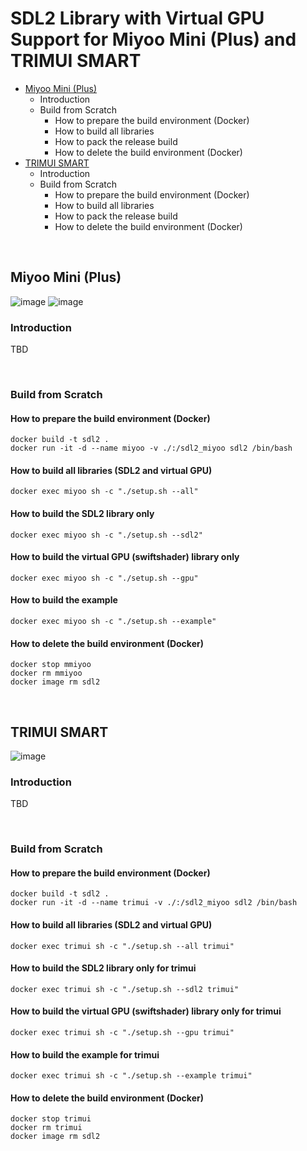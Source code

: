 # SDL2 Library with Virtual GPU Support for Miyoo Mini (Plus) and TRIMUI SMART
 - [Miyoo Mini (Plus)](#miyoo-mini-plus)
   - Introduction
   - Build from Scratch
     - How to prepare the build environment (Docker)
     - How to build all libraries
     - How to pack the release build
     - How to delete the build environment (Docker)
 - [TRIMUI SMART](#trimui-smart)
   - Introduction
   - Build from Scratch
     - How to prepare the build environment (Docker)
     - How to build all libraries
     - How to pack the release build
     - How to delete the build environment (Docker)

&nbsp;

## Miyoo Mini (Plus)
![image](images/mmiyoo/mm.jpg) ![image](images/mmiyoo/mmp.jpg)  

### Introduction
TBD

&nbsp;

### Build from Scratch
#### How to prepare the build environment (Docker)
```
docker build -t sdl2 .
docker run -it -d --name miyoo -v ./:/sdl2_miyoo sdl2 /bin/bash
```

#### How to build all libraries (SDL2 and virtual GPU)
```
docker exec miyoo sh -c "./setup.sh --all"
```

#### How to build the SDL2 library only
```
docker exec miyoo sh -c "./setup.sh --sdl2"

```

#### How to build the virtual GPU (swiftshader) library only
```
docker exec miyoo sh -c "./setup.sh --gpu"
```

#### How to build the example
```
docker exec miyoo sh -c "./setup.sh --example"
```

#### How to delete the build environment (Docker)
```
docker stop mmiyoo
docker rm mmiyoo
docker image rm sdl2
```

&nbsp;

## TRIMUI SMART
![image](images/trimui/trimui.jpg)  

### Introduction
TBD

&nbsp;

### Build from Scratch
#### How to prepare the build environment (Docker)
```
docker build -t sdl2 .
docker run -it -d --name trimui -v ./:/sdl2_miyoo sdl2 /bin/bash
```

#### How to build all libraries (SDL2 and virtual GPU)
```
docker exec trimui sh -c "./setup.sh --all trimui"
```

#### How to build the SDL2 library only for trimui
```
docker exec trimui sh -c "./setup.sh --sdl2 trimui"
```

#### How to build the virtual GPU (swiftshader) library only for trimui
```
docker exec trimui sh -c "./setup.sh --gpu trimui"
```

#### How to build the example for trimui
```
docker exec trimui sh -c "./setup.sh --example trimui"
```

#### How to delete the build environment (Docker)
```
docker stop trimui
docker rm trimui
docker image rm sdl2
```
